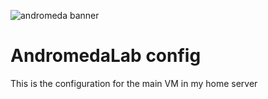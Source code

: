 ![andromeda banner](andromedalab-logo.png)

# AndromedaLab config 
This is the configuration for the main VM in my home server
